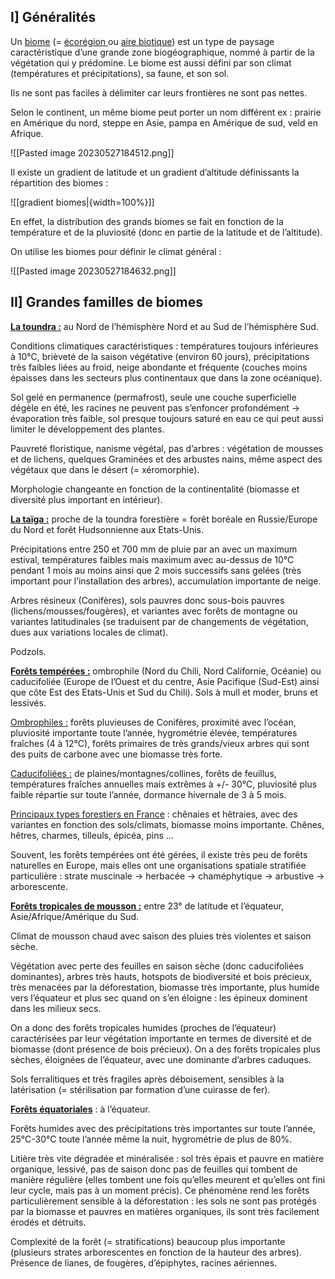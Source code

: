 ## I] Généralités

Un <u>biome</u> (= <u>écorégion </u>ou <u>aire biotique</u>) est un type de paysage caractéristique d’une grande zone biogéographique, nommé à partir de la végétation qui y prédomine. Le biome est aussi défini par son climat (températures et précipitations), sa faune, et son sol.

Ils ne sont pas faciles à délimiter car leurs frontières ne sont pas nettes.

Selon le continent, un même biome peut porter un nom différent ex : prairie en Amérique du nord, steppe en Asie, pampa en Amérique de sud, veld en Afrique.

![[Pasted image 20230527184512.png]]

Il existe un gradient de latitude et un gradient d’altitude définissants la répartition des biomes :

![[gradient biomes|{width=100%}]]

En effet, la distribution des grands biomes se fait en fonction de la température et de la pluviosité (donc en partie de la latitude et de l’altitude).

On utilise les biomes pour définir le climat général :

![[Pasted image 20230527184632.png]]

## II] Grandes familles de biomes

<b><u>La toundra :</u></b> au Nord de l’hémisphère Nord et au Sud de l’hémisphère Sud.

Conditions climatiques caractéristiques : températures toujours inférieures à 10°C, brièveté de la saison végétative (environ 60 jours), précipitations très faibles liées au froid, neige abondante et fréquente (couches moins épaisses dans les secteurs plus continentaux que dans la zone océanique).

Sol gelé en permanence (permafrost), seule une couche superficielle dégèle en été, les racines ne peuvent pas s’enfoncer profondément -> évaporation très faible, sol presque toujours saturé en eau ce qui peut aussi limiter le développement des plantes.

Pauvreté floristique, nanisme végétal, pas d’arbres : végétation de mousses et de lichens, quelques Graminées et des arbustes nains, même aspect des végétaux que dans le désert (= xéromorphie).

Morphologie changeante en fonction de la continentalité (biomasse et diversité plus important en intérieur).

<b><u>La taïga :</u></b> proche de la toundra forestière = forêt boréale en Russie/Europe du Nord et forêt Hudsonnienne aux Etats-Unis.

Précipitations entre 250 et 700 mm de pluie par an avec un maximum estival, températures faibles mais maximum avec au-dessus de 10°C pendant 1 mois au moins ainsi que 2 mois successifs sans gelées (très important pour l’installation des arbres), accumulation importante de neige.

Arbres résineux (Conifères), sols pauvres donc sous-bois pauvres (lichens/mousses/fougères), et variantes avec forêts de montagne ou variantes latitudinales (se traduisent par de changements de végétation, dues aux variations locales de climat).  

Podzols.

<b><u>Forêts tempérées :</u></b> ombrophile (Nord du Chili, Nord Californie, Océanie) ou caducifoliée (Europe de l’Ouest et du centre, Asie Pacifique (Sud-Est) ainsi que côte Est des Etats-Unis et Sud du Chili). Sols à mull et moder, bruns et lessivés.

<u>Ombrophiles :</u> forêts pluvieuses de Conifères, proximité avec l’océan, pluviosité importante toute l’année, hygrométrie élevée, températures fraîches (4 à 12°C), forêts primaires de très grands/vieux arbres qui sont des puits de carbone avec une biomasse très forte.

<u>Caducifoliées :</u> de plaines/montagnes/collines, forêts de feuillus, températures fraîches annuelles mais extrêmes à +/- 30°C, pluviosité plus faible répartie sur toute l’année, dormance hivernale de 3 à 5 mois.

<u>Principaux types forestiers en France</u> : chênaies et hêtraies, avec des variantes en fonction des sols/climats, biomasse moins importante. Chênes, hêtres, charmes, tilleuls, épicéa, pins …

Souvent, les forêts tempérées ont été gérées, il existe très peu de forêts naturelles en Europe, mais elles ont une organisations spatiale stratifiée particulière : strate muscinale -> herbacée -> chaméphytique -> arbustive -> arborescente.

<b><u>Forêts tropicales de mousson :</u></b> entre 23° de latitude et l’équateur, Asie/Afrique/Amérique du Sud.

Climat de mousson chaud avec saison des pluies très violentes et saison sèche.

Végétation avec perte des feuilles en saison sèche (donc caducifoliées dominantes), arbres très hauts, hotspots de biodiversité et bois précieux, très menacées par la déforestation, biomasse très importante, plus humide vers l’équateur et plus sec quand on s’en éloigne : les épineux dominent dans les milieux secs.

On a donc des forêts tropicales humides (proches de l’équateur) caractérisées par leur végétation importante en termes de diversité et de biomasse (dont présence de bois précieux). On a des forêts tropicales plus sèches, éloignées de l’équateur, avec une dominante d’arbres caduques.

Sols ferralitiques et très fragiles après déboisement, sensibles à la latérisation (= stérilisation par formation d’une cuirasse de fer).

<b><u>Forêts équatoriales</u></b> : à l’équateur.

Forêts humides avec des précipitations très importantes sur toute l’année, 25°C-30°C toute l’année même la nuit, hygrométrie de plus de 80%.

Litière très vite dégradée et minéralisée : sol très épais et pauvre en matière organique, lessivé, pas de saison donc pas de feuilles qui tombent de manière régulière (elles tombent une fois qu’elles meurent et qu’elles ont fini leur cycle, mais pas à un moment précis). Ce phénomène rend les forêts particulièrement sensible à la déforestation : les sols ne sont pas protégés par la biomasse et pauvres en matières organiques, ils sont très facilement érodés et détruits.

Complexité de la forêt (= stratifications) beaucoup plus importante (plusieurs strates arborescentes en fonction de la hauteur des arbres). Présence de lianes, de fougères, d’épiphytes, racines aériennes.